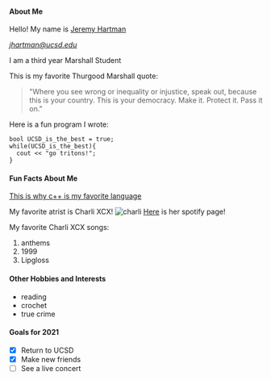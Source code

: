 #### About Me
Hello! My name is [Jeremy Hartman](#Fun-Facts-About-Me)

*jhartman@ucsd.edu*

I am a third year Marshall Student

This is my favorite Thurgood Marshall quote:
> "Where you see wrong or inequality or injustice, speak out, because this is your country. This is your democracy. Make it. Protect it. Pass it on."

Here is a fun program I wrote:
```
bool UCSD_is_the_best = true;
while(UCSD_is_the_best){
  cout << "go tritons!";
}
```
#### Fun Facts About Me
[This is why c++ is my favorite language](README.md)

My favorite atrist is Charli XCX! 
![charli](https://www.rollingstone.com/wp-content/uploads/2019/09/charli-xcx-album-review.jpg?resize=1800,1200&w=1800)
[Here](https://open.spotify.com/artist/25uiPmTg16RbhZWAqwLBy5) is her spotify
page!

My favorite Charli XCX songs:
1. anthems
2. 1999 
3. Lipgloss

#### Other Hobbies and Interests
- reading
- crochet
- true crime

#### Goals for 2021
- [x] Return to UCSD
- [x] Make new friends
- [ ] See a live concert 
